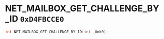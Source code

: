 # NET_MAILBOX_GET_CHALLENGE_BY_ID `0xD4FBCCE0`

```cpp
int NET_MAILBOX_GET_CHALLENGE_BY_ID(int _Unk0);
```